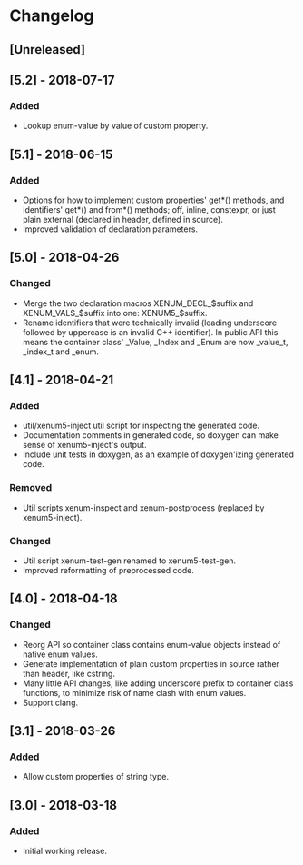# Changelog

## [Unreleased]

## [5.2] - 2018-07-17
### Added
- Lookup enum-value by value of custom property.

## [5.1] - 2018-06-15
### Added
- Options for how to implement custom properties' get*() methods, and identifiers'
  get*() and from*() methods; off, inline, constexpr, or just plain external
  (declared in header, defined in source).
- Improved validation of declaration parameters.

## [5.0] - 2018-04-26
### Changed
- Merge the two declaration macros XENUM_DECL_$suffix and XENUM_VALS_$suffix into
  one: XENUM5_$suffix.
- Rename identifiers that were technically invalid (leading underscore followed by
  uppercase is an invalid C++ identifier). In public API this means the container
  class' \_Value, \_Index and \_Enum are now \_value_t, \_index_t and \_enum.


## [4.1] - 2018-04-21
### Added
- util/xenum5-inject util script for inspecting the generated code.
- Documentation comments in generated code, so doxygen can make sense of xenum5-inject's output.
- Include unit tests in doxygen, as an example of doxygen'izing generated code.

### Removed
- Util scripts xenum-inspect and xenum-postprocess (replaced by xenum5-inject).

### Changed
- Util script xenum-test-gen renamed to xenum5-test-gen.
- Improved reformatting of preprocessed code.

## [4.0] - 2018-04-18
### Changed
- Reorg API so container class contains enum-value objects instead of native enum values.
- Generate implementation of plain custom properties in source rather than header, like cstring.
- Many little API changes, like adding underscore prefix to container class functions,
  to minimize risk of name clash with enum values.
- Support clang.

## [3.1] - 2018-03-26
### Added
- Allow custom properties of string type.

## [3.0] - 2018-03-18
### Added
- Initial working release.
